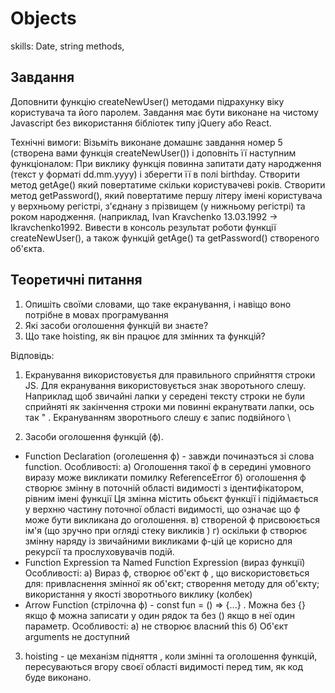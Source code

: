# Objects

skills: Date, string methods,

## Завдання

Доповнити функцію createNewUser() методами підрахунку віку користувача та його паролем. Завдання має бути виконане на чистому Javascript без використання бібліотек типу jQuery або React.

Технічні вимоги:
Візьміть виконане домашнє завдання номер 5 (створена вами функція createNewUser()) і доповніть її наступним функціоналом:
При виклику функція повинна запитати дату народження (текст у форматі dd.mm.yyyy) і зберегти її в полі birthday.
Створити метод getAge() який повертатиме скільки користувачеві років.
Створити метод getPassword(), який повертатиме першу літеру імені користувача у верхньому регістрі, з'єднану з прізвищем (у нижньому регістрі) та роком народження. (наприклад, Ivan Kravchenko 13.03.1992 → Ikravchenko1992.
Вивести в консоль результат роботи функції createNewUser(), а також функцій getAge() та getPassword() створеного об'єкта.

## Теоретичні питання

1. Опишіть своїми словами, що таке екранування, і навіщо воно потрібне в мовах програмування
2. Які засоби оголошення функцій ви знаєте?
3. Що таке hoisting, як він працює для змінних та функцій?

Відповідь:

1. Екранування використовуєтья для правильного сприйняття строки JS. Для екранування використовується знак зворотьного слешу. Наприклад щоб звичайні лапки у середені тексту строки не були сприйняті як закінчення строки ми повинні екранутвати лапки, ось так \" . Екрануванням зворотнього слешу є запис подвійного \\

2. Засоби оголошення функцій (ф).

-   Function Declaration (оголешення ф) - завжди починаэться зі слова function. Особливості:
    а) Оголошення такої ф в середині умовного виразу може викликати помилку ReferenceError
    б) оголошення ф створює змінну в поточній області видимості з ідентифікатором, рівним імені функції
    Ця змінна містить обьєкт функції і підіймається у верхню частину поточної області видимості, що
    означає що ф може бути викликана до оголошення.
    в) створеной ф присвоюється ім'я (що зручно при огляді стеку викликів )
    г) оскільки ф створює змінну наряду із звичайними викликами ф-цій це корисно для рекурсії та
    прослуховувачів подій.
-   Function Expression та Named Function Expression (вираз функції) Особливості:
    а) Вираз ф, створює об'єкт ф , що вискористовється для: привласнення змінної як об'єкт; створення
    методу для об'єкту; використання у якості зворотнього виклику (колбек)
-   Arrow Function (стрілочна ф) - const fun = () => {...} . Можна без {} якщо ф можна записати у один рядок
    та без () якщо в неї один параметр. Особливості:
    а) не створює власний this
    б) Об'єкт arguments не доступний

3. hoisting - це механізм підняття , коли змінні та оголошення функцій, пересуваються вгору своєї області видимості перед тим, як код буде виконано.
